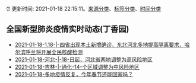 :alarm_clock: 更新时间: 2021-01-18 22:15:11。[来源分类](../README.md)、[标签分类](../TAGS.md)、[时间分类](../TIMELINE.md)

## 全国新型肺炎疫情实时动态(丁香园)




- [2021-01-18-1.18-|-四省出现本土新增确诊，东北河北多地提高隔离要求，哈尔滨呼兰将开展全民核酸检测]() 
- [2021-01-18-河北-|-18-日起，河北省两地调整为高风险地区](http://app.cctv.com/special/cportal/detail/arti/index.html?id=ArtibpgUeen0WE9J9edferN3210118&isfromapp=1) 
- [2021-01-18-吉林-|-通化-14-个区域调整为中风险地区](http://app.cctv.com/special/cportal/detail/arti/index.html?id=Artib5QKXvLnhONpzAbZzIW3210118&isfromapp=1) 
- [2021-01-18-多地疫情反复，今年春节还能回家吗？]() 